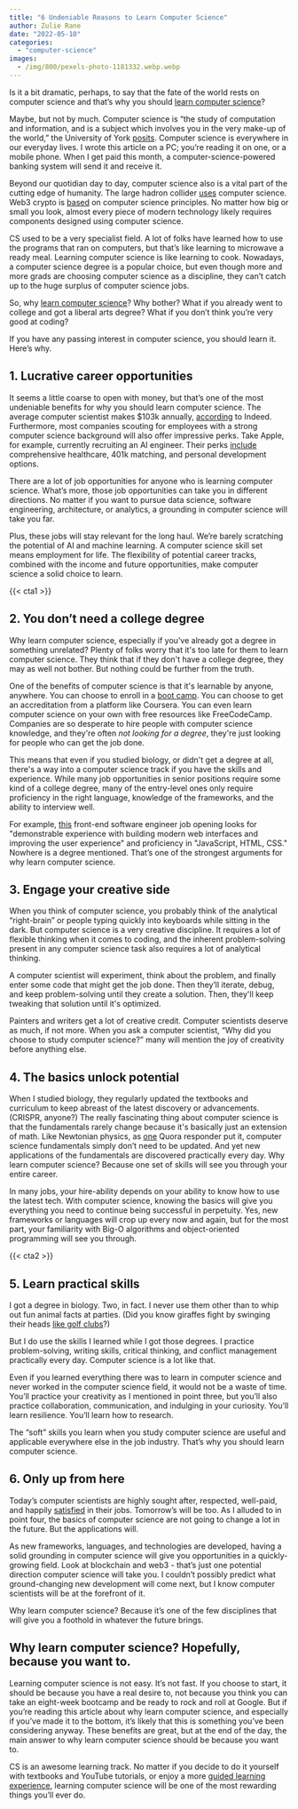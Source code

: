 ```yaml
---
title: "6 Undeniable Reasons to Learn Computer Science"
author: Zulie Rane
date: "2022-05-10"
categories: 
  - "computer-science"
images:
  - /img/800/pexels-photo-1181332.webp.webp
---
```


Is it a bit dramatic, perhaps, to say that the fate of the world rests on computer science and that’s why you should [learn computer science](/computer-science/comprehensive-guide-to-learn-computer-science-online/)?

Maybe, but not by much. Computer science is “the study of computation and information, and is a subject which involves you in the very make-up of the world,” the University of York [posits](https://www.cs.york.ac.uk/undergraduate/what-is-cs/). Computer science is everywhere in our everyday lives. I wrote this article on a PC; you’re reading it on one, or a mobile phone. When I get paid this month, a computer-science-powered banking system will send it and receive it.

Beyond our quotidian day to day, computer science also is a vital part of the cutting edge of humanity. The large hadron collider [uses](https://home.cern/science/computing) computer science. Web3 crypto is [based](https://m.princeton.edu/default/courses/detail?area=COS&course=002084&term=1224) on computer science principles. No matter how big or small you look, almost every piece of modern technology likely requires components designed using computer science.

CS used to be a very specialist field. A lot of folks have learned how to use the programs that ran on computers, but that’s like learning to microwave a ready meal. Learning computer science is like learning to cook. Nowadays, a computer science degree is a popular choice, but even though more and more grads are choosing computer science as a discipline, they can’t catch up to the huge surplus of computer science jobs.

So, why [learn computer science](https://boot.dev)? Why bother? What if you already went to college and got a liberal arts degree? What if you don’t think you’re very good at coding?

If you have any passing interest in computer science, you should learn it. Here’s why.

## 1. Lucrative career opportunities

It seems a little coarse to open with money, but that’s one of the most undeniable benefits for why you should learn computer science. The average computer scientist makes $103k annually, [according](https://www.indeed.com/career/computer-scientist/salaries) to Indeed. Furthermore, most companies scouting for employees with a strong computer science background will also offer impressive perks. Take Apple, for example, currently recruiting an AI engineer. Their perks [include](https://www.apple.com/careers/us/benefits.html) comprehensive healthcare, 401k matching, and personal development options.

There are a lot of job opportunities for anyone who is learning computer science. What’s more, those job opportunities can take you in different directions. No matter if you want to pursue data science, software engineering, architecture, or analytics, a grounding in computer science will take you far.

Plus, these jobs will stay relevant for the long haul. We’re barely scratching the potential of AI and machine learning. A computer science skill set means employment for life. The flexibility of potential career tracks, combined with the income and future opportunities, make computer science a solid choice to learn.

{{< cta1 >}}

## 2. You don’t need a college degree

Why learn computer science, especially if you’ve already got a degree in something unrelated? Plenty of folks worry that it's too late for them to learn computer science. They think that if they don't have a college degree, they may as well not bother. But nothing could be further from the truth.

One of the benefits of computer science is that it's learnable by anyone, anywhere. You can choose to enroll in a [boot camp](https://boot.dev). You can choose to get an accreditation from a platform like Coursera. You can even learn computer science on your own with free resources like FreeCodeCamp. Companies are so desperate to hire people with computer science knowledge, and they're often *not looking for a degree*, they're just looking for people who can get the job done.

This means that even if you studied biology, or didn't get a degree at all, there's a way into a computer science track if you have the skills and experience. While many job opportunities in senior positions require some kind of a college degree, many of the entry-level ones only require proficiency in the right language, knowledge of the frameworks, and the ability to interview well.

For example, [this](https://www.linkedin.com/jobs/view/software-engineer-front-end-at-data%2B-2912019519/?utm_campaign=google_jobs_apply&utm_source=google_jobs_apply&utm_medium=organic) front-end software engineer job opening looks for "demonstrable experience with building modern web interfaces and improving the user experience" and proficiency in "JavaScript, HTML, CSS." Nowhere is a degree mentioned. That’s one of the strongest arguments for why learn computer science.

## 3. Engage your creative side

When you think of computer science, you probably think of the analytical “right-brain” or people typing quickly into keyboards while sitting in the dark. But computer science is a very creative discipline. It requires a lot of flexible thinking when it comes to coding, and the inherent problem-solving present in any computer science task also requires a lot of analytical thinking.

A computer scientist will experiment, think about the problem, and finally enter some code that might get the job done. Then they’ll iterate, debug, and keep problem-solving until they create a solution. Then, they'll keep tweaking that solution until it's optimized.

Painters and writers get a lot of creative credit. Computer scientists deserve as much, if not more. When you ask a computer scientist, “Why did you choose to study computer science?” many will mention the joy of creativity before anything else.

## 4. The basics unlock potential

When I studied biology, they regularly updated the textbooks and curriculum to keep abreast of the latest discovery or advancements. (CRISPR, anyone?) The really fascinating thing about computer science is that the fundamentals rarely change because it's basically just an extension of math. Like Newtonian physics, as [one](https://qr.ae/pvYzUe) Quora responder put it, computer science fundamentals simply don’t need to be updated. And yet new applications of the fundamentals are discovered practically every day. Why learn computer science? Because one set of skills will see you through your entire career.

In many jobs, your hire-ability depends on your ability to know how to use the latest tech. With computer science, knowing the basics will give you everything you need to continue being successful in perpetuity. Yes, new frameworks or languages will crop up every now and again, but for the most part, your familiarity with Big-O algorithms and object-oriented programming will see you through.

{{< cta2 >}}

## 5. Learn practical skills

I got a degree in biology. Two, in fact. I never use them other than to whip out fun animal facts at parties. (Did you know giraffes fight by swinging their heads [like golf clubs](https://www.youtube.com/watch?v=KQLPL1qRhn8)?)

But I do use the skills I learned while I got those degrees. I practice problem-solving, writing skills, critical thinking, and conflict management practically every day. Computer science is a lot like that.

Even if you learned everything there was to learn in computer science and never worked in the computer science field, it would not be a waste of time. You’ll practice your creativity as I mentioned in point three, but you’ll also practice collaboration, communication, and indulging in your curiosity. You’ll learn resilience. You’ll learn how to research.

The “soft” skills you learn when you study computer science are useful and applicable everywhere else in the job industry. That’s why you should learn computer science.

## 6. Only up from here

Today’s computer scientists are highly sought after, respected, well-paid, and happily [satisfied](https://files.eric.ed.gov/fulltext/EJ1125123.pdf) in their jobs. Tomorrow’s will be too. As I alluded to in point four, the basics of computer science are not going to change a lot in the future. But the applications will.

As new frameworks, languages, and technologies are developed, having a solid grounding in computer science will give you opportunities in a quickly-growing field. Look at blockchain and web3 - that’s just one potential direction computer science will take you. I couldn’t possibly predict what ground-changing new development will come next, but I know computer scientists will be at the forefront of it.

Why learn computer science? Because it’s one of the few disciplines that will give you a foothold in whatever the future brings.

## Why learn computer science? Hopefully, because you want to.

Learning computer science is not easy. It’s not fast. If you choose to start, it should be because you have a real desire to, not because you think you can take an eight-week bootcamp and be ready to rock and roll at Google. But if you’re reading this article about why learn computer science, and especially if you’ve made it to the bottom, it’s likely that this is something you’ve been considering anyway. These benefits are great, but at the end of the day, the main answer to why learn computer science should be because you want to.

CS is an awesome learning track. No matter if you decide to do it yourself with textbooks and YouTube tutorials, or enjoy a more [guided learning experience](https://boot.dev), learning computer science will be one of the most rewarding things you’ll ever do.
